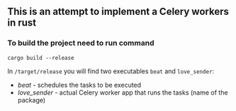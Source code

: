 ## This is an attempt to implement a Celery workers in rust
### To build the project need to run command
```shell
cargo build --release
```
In `/target/release` you will find two executables `beat` and `love_sender`:
 - *beat* - schedules the tasks to be executed
 - *love_sender* - actual Celery worker app that runs the tasks (name of the package)
